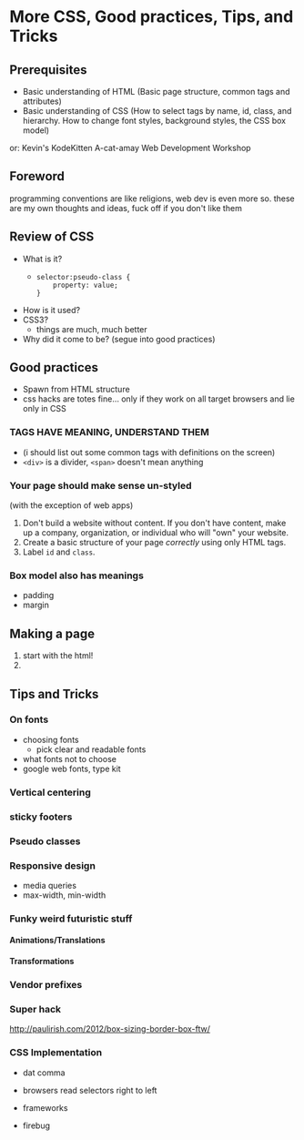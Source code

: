 

# More CSS, Good practices, Tips, and Tricks

## Prerequisites

* Basic understanding of HTML (Basic page structure, common tags and attributes)
* Basic understanding of CSS (How to select tags by name, id, class, and hierarchy. How to change font styles, background styles, the CSS box model)

or: Kevin's KodeKitten A-cat-amay Web Development Workshop


## Foreword

programming conventions are like religions, web dev is even more so. these are my own thoughts and ideas, fuck off if you don't like them

## Review of CSS

* What is it?
    *     selector:pseudo-class {
              property: value;
          }
* How is it used?
* CSS3?
    * things are much, much better
* Why did it come to be? (segue into good practices)

## Good practices

* Spawn from HTML structure
* css hacks are totes fine… only if they work on all target browsers and lie only in CSS

### TAGS HAVE MEANING, UNDERSTAND THEM

* (i should list out some common tags with definitions on the screen)
* `<div>` is a divider, `<span>` doesn't mean anything

### Your page should make sense un-styled

(with the exception of web apps)

1. Don't build a website without content. If you don't have content, make up a company, organization, or individual who will "own" your website.
2. Create a basic structure of your page *correctly* using only HTML tags.
3. Label `id` and `class`.

### Box model also has meanings

* padding
* margin



## Making a page

1. start with the html!
2. 

## Tips and Tricks

### On fonts

* choosing fonts
    * pick clear and readable fonts 
* what fonts not to choose
* google web fonts, type kit

### Vertical centering

### sticky footers


### Pseudo classes

### Responsive design

* media queries
* max-width, min-width

### Funky weird futuristic stuff

#### Animations/Translations

#### Transformations

### Vendor prefixes

### Super hack

<http://paulirish.com/2012/box-sizing-border-box-ftw/>

### CSS Implementation

* dat comma
* browsers read selectors right to left


* frameworks
* firebug
